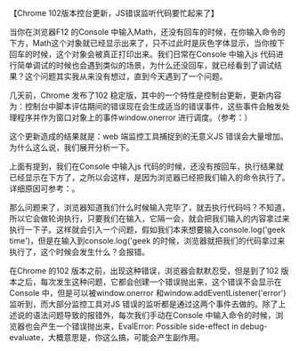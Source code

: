 【Chrome 102版本控台更新，JS错误监听代码要忙起来了】

当你在浏览器F12 的Console 中输入Math，还没有回车的时候，在你输入命令的下方，Math这个对象就已经显示出来了，只不过此时是灰色字体显示，当你按下回车的时候，这个对象会被真正打印出来。我们日常在Console 中输入js 代码进行简单调试的时候也会遇到类似的场景，为什么还没回车，就已经看到了调试结果？这个问题其实我从来没有想过，直到今天遇到了一个问题。

几天前，Chrome 发布了102 稳定版，其中的一个特性是控制台更新，更新内容为：控制台中脚本评估期间的错误现在会生成适当的错误事件，这些事件会触发处理程序并作为窗口对象上的事件window.onerror 进行调度。（参考：）

这个更新造成的结果就是：web 端监控工具捕捉到的无意义JS 错误会大量增加。为什么这么说，我们展开分析一下。

上面有提到，我们在Console 中输入js 代码的时候，还没有按回车，执行结果就已经显示在下方了，之所以会这样，是因为浏览器已经把我们输入的命令执行了。详细原因可参考：。

那么问题来了，浏览器知道我们什么时候输入完毕了，就去执行代码吗？不知道，所以它会做轮询执行，只要我们在输入，它隔一会，就会把我们输入的内容拿过来执行一下子。这样就会引入一个问题，假如我们本来想要输入console.log('geek time')，但是在输入到console.log('geek 的时候，浏览器就把我们的代码拿过来执行了，这个时候会发生什么？会报错。

在Chrome 的102 版本之前，出现这种错误，浏览器会默默忍受，但是到了102 版本之后，每次发生这种问题，它都会创建一个错误抛出来，这个错误不会显示在Console 中，但是可以被window.onerror 和window.addEventListener('error') 监听到，而大部分监控工具对JS 错误的监听都是通过这两个事件去做的。除了上述说的语法问题导致的报错外，每次我们手动在Console 中输入命令的时候，浏览器也会产生一个错误抛出来，EvalError: Possible side-effect in debug-evaluate，大概意思是，你这么搞，可能会产生副作用。
